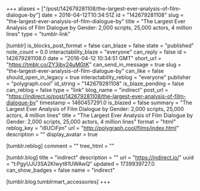 +++
aliases = ["/post/142679281108/the-largest-ever-analysis-of-film-dialogue-by"]
date = 2016-04-12T10:34:51Z
id = "142679281108"
slug = "the-largest-ever-analysis-of-film-dialogue-by"
title = "The Largest Ever Analysis of Film Dialogue by Gender: 2,000 scripts, 25,000 actors, 4 million lines"
type = "tumblr-link"

[tumblr]
is_blocks_post_format = false
can_blaze = false
state = "published"
note_count = 0.0
interactability_blaze = "everyone"
can_reply = false
id = 142679281108.0
date = "2016-04-12 10:34:51 GMT"
short_url = "https://tmblr.co/ZY3jby24uMGtK"
can_send_in_message = true
slug = "the-largest-ever-analysis-of-film-dialogue-by"
can_like = false
should_open_in_legacy = true
interactability_reblog = "everyone"
publisher = "polygraph.cool"
id_string = "142679281108"
is_blaze_pending = false
can_reblog = false
type = "link"
blog_name = "indirect"
post_url = "https://indirect.io/post/142679281108/the-largest-ever-analysis-of-film-dialogue-by"
timestamp = 1460457291.0
is_blazed = false
summary = "The Largest Ever Analysis of Film Dialogue by Gender: 2,000 scripts, 25,000 actors, 4 million lines"
title = "The Largest Ever Analysis of Film Dialogue by Gender: 2,000 scripts, 25,000 actors, 4 million lines"
format = "html"
reblog_key = "i6UCiFjm"
url = "http://polygraph.cool/films/index.html"
description = ""
display_avatar = true

[tumblr.reblog]
comment = ""
tree_html = ""

[tumblr.blog]
title = "indirect"
description = ""
url = "https://indirect.io/"
uuid = "t:PgyUJU3SA2Klwyt81UWAwQ"
updated = 1739939727.0
can_show_badges = false
name = "indirect"

[tumblr.blog.tumblrmart_accessories]
+++
